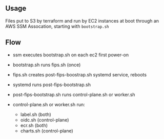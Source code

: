 ## Usage

Files put to S3 by terraform and run by EC2 instances at boot through an AWS SSM Assocation, starting with `bootstrap.sh`

## Flow

* ssm executes bootstrap.sh on each ec2 first power-on
* bootstrap.sh runs fips.sh (once)
* fips.sh creates post-fips-boostrap.sh systemd service, reboots

* systemd runs post-fips-bootstrap.sh
* post-fips-bootstrap.sh runs control-plane.sh or worker.sh
* control-plane.sh or worker.sh run:
  * label.sh (both)
  * oidc.sh (control-plane)
  * ecr.sh (both)
  * charts.sh (control-plane)
